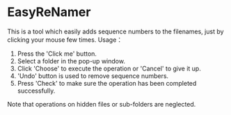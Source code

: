 # EasyReNamer
This is a tool which easily adds sequence numbers to the filenames, just by clicking your mouse few times.
Usage：

1. Press the 'Click me' button.
2. Select a folder in the pop-up window.
3. Click 'Choose' to execute the operation or 'Cancel' to give it up.
4. 'Undo' button is used to remove sequence numbers.
5. Press 'Check' to make sure the operation has been completed successfully.

Note that operations on hidden files or sub-folders are neglected.
